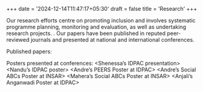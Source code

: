 +++
date = '2024-12-14T11:47:17+05:30'
draft = false
title = 'Research'
+++

Our research efforts centre on promoting inclusion and involves systematic programme planning, monitoring and evaluation, as well as undertaking research projects. . Our papers have been published in reputed peer-reviewed journals and presented at national and international conferences.

Published papers:

<Link to research on Child Literacy in Goa: https://sethu.in/research/>
<Link to research on Echo ADHD: https://www.ijpediatrics.com/index.php/ijcp/article/download/5401/3311/22497>
<Link to research on COVID: >
<Link to research on Social ABCs: https://pubmed.ncbi.nlm.nih.gov/38420365/>
<Link to research by Chaitanya: https://www.ijpediatrics.com/index.php/ijcp/article/view/5586/3427>
 
Posters presented at conferences:
<Shenessa’s IDPAC presentation>
<Nandu’s IDPAC poster>
<Andre’s PEERS Poster at IDPAC>
<Andre’s Social ABCs Poster at INSAR>
<Mahera’s Social ABCs Poster at INSAR>
<Anjali’s Anganwadi Poster at IDPAC>

